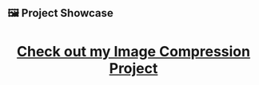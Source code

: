 ## 🖼️ Project Showcase

<div align="center">

# [Check out my Image Compression Project](https://verilogger.github.io/Image-compression-project/)

</div>

